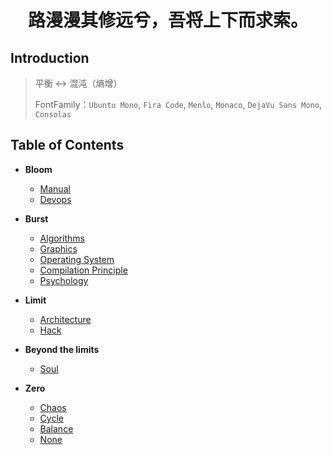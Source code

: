 <h1 style="text-align:center"> 路漫漫其修远兮，吾将上下而求索。</h1>

## Introduction

> 平衡 ↔ 混沌（熵增）
>
> FontFamily：`Ubuntu Mono`, `Fira Code`, `Menlo`, `Monaco`, `DejaVu Sans Mono`, `Consolas`

## Table of Contents

+ **Bloom**
  + [Manual](/docs/Manual.md)
  + [Devops](/docs/Devops.md)
  
+ **Burst**
  + [Algorithms](/docs/Algorithms.md)
  + [Graphics](/docs/Graphics.md)
  + [Operating System](/docs/System.md)
  + [Compilation Principle](/docs/Compilation.md)
  + [Psychology](/docs/Psychology.md)

+ **Limit**
  + [Architecture](/docs/Architecture.md)
  + [Hack](/docs/Hack.md)
  
+ **Beyond the limits**
  + [Soul](/docs/Soul.md)

+ **Zero**
  + [Chaos]()
  + [Cycle]()
  + [Balance]()
  + [None]()

    
